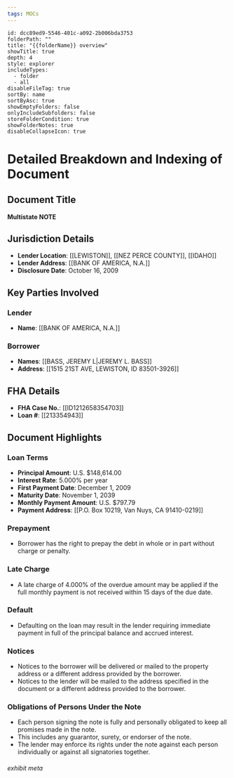 ```yaml
---
tags: MOCs
---
```

```folder-overview
id: dcc89ed9-5546-401c-a092-2b006bda3753
folderPath: ""
title: "{{folderName}} overview"
showTitle: true
depth: 4
style: explorer
includeTypes:
  - folder
  - all
disableFileTag: true
sortBy: name
sortByAsc: true
showEmptyFolders: false
onlyIncludeSubfolders: false
storeFolderCondition: true
showFolderNotes: true
disableCollapseIcon: true
```
# Detailed Breakdown and Indexing of Document

## Document Title
**Multistate NOTE**

## Jurisdiction Details
- **Lender Location**: [[LEWISTON]], [[NEZ PERCE COUNTY]], [[IDAHO]] 
- **Lender Address**: [[BANK OF AMERICA, N.A.]] 
- **Disclosure Date**: October 16, 2009 

## Key Parties Involved
### Lender
- **Name**: [[BANK OF AMERICA, N.A.]] 

### Borrower
- **Names**: [[BASS, JEREMY L|JEREMY L. BASS]] 
- **Address**: [[1515 21ST AVE, LEWISTON, ID 83501-3926]] 

## FHA Details
- **FHA Case No.**: [[ID1212658354703]] 
- **Loan #**: [[213354943]] 

## Document Highlights

### Loan Terms
- **Principal Amount**: U.S. $148,614.00 
- **Interest Rate**: 5.000% per year 
- **First Payment Date**: December 1, 2009
- **Maturity Date**: November 1, 2039
- **Monthly Payment Amount**: U.S. $797.79
- **Payment Address**: [[P.O. Box 10219, Van Nuys, CA 91410-0219]]

### Prepayment
- Borrower has the right to prepay the debt in whole or in part without charge or penalty.

### Late Charge
- A late charge of 4.000% of the overdue amount may be applied if the full monthly payment is not received within 15 days of the due date.

### Default
- Defaulting on the loan may result in the lender requiring immediate payment in full of the principal balance and accrued interest.

### Notices
- Notices to the borrower will be delivered or mailed to the property address or a different address provided by the borrower.
- Notices to the lender will be mailed to the address specified in the document or a different address provided to the borrower.

### Obligations of Persons Under the Note
- Each person signing the note is fully and personally obligated to keep all promises made in the note.
- This includes any guarantor, surety, or endorser of the note.
- The lender may enforce its rights under the note against each person individually or against all signatories together.

###### exhibit meta
